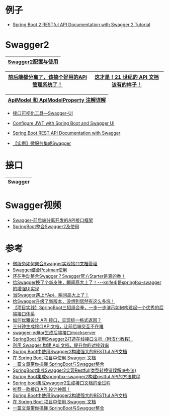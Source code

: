 
# 例子
  * [Spring Boot 2 RESTful API Documentation with Swagger 2 Tutorial](https://www.javaguides.net/2018/10/spring-boot-2-restful-api-documentation-with-swagger2-tutorial.html)

# Swagger2

[Swagger2配置与使用](https://www.cnblogs.com/Courage129/p/14079026.html)|
---|

[前后端都分离了，该搞个好用的API管理系统了！](https://mp.weixin.qq.com/s/Ahs6fnIfFVVPOn3NZpIsNA)|[这才是！21 世纪的 API 文档该有的样子！](https://mp.weixin.qq.com/s/PRN-uY90epTXvhUIK1DE4g)|
---|---|

[ApiModel 和 ApiModelProperty 注解详解](https://m.imooc.com/wiki/swaggerlesson-apimodelproperty#:~:text=ApiModel%20%E6%B3%A8%E8%A7%A3%E6%98%AF%E4%BD%9C%E7%94%A8%E5%9C%A8,%E5%92%8C%40ApiModelProperty%20%E6%B3%A8%E8%A7%A3%E9%85%8D%E5%90%88%E4%BD%BF%E7%94%A8%E3%80%82&text=ApiModel%20%E5%92%8CApiModelProperty%20%E4%B8%A4%E4%B8%AA,%E6%B7%BB%E5%8A%A0%E9%A2%9D%E5%A4%96%E7%9A%84%E6%8F%8F%E8%BF%B0%E4%BF%A1%E6%81%AF%E3%80%82)|
---|

* [接口可视化工具—Swagger-UI](https://weread.qq.com/web/reader/69532da0717d3026695636ekd8232f00235d82c8d161fb2)
* [Configure JWT with Spring Boot and Swagger UI](https://www.javaguides.net/2021/06/configure-jwt-with-spring-boot-and-swagger.html)
* [Spring Boot REST API Documentation with Swagger](https://www.javaguides.net/2021/06/spring-boot-rest-api-documentation-with-swagger.html)


* [【实例】微服务集成Swagger](https://weread.qq.com/web/reader/f6732e8071dbddd6f674178)



# 接口

Swagger|
---|


# Swagger视频

 * [Swagger-前后端分离开发的API接口框架](https://www.bilibili.com/video/av37961314/?spm_id_from=333.788.videocard.1)
 * [SpringBoot整合Swagger2及使用](https://iter01.com/594684.html)

# 参考
  * [微服务如何聚合Swagger实现接口文档管理](https://developer.51cto.com/article/701318.html)
  * [Swagger结合Postman使用](http://www.macrozheng.com/#/reference/swagger_postman)
  * [还在手动整合Swagger？Swagger官方Starter是真的香！](http://www.macrozheng.com/#/reference/swagger_starter)
  * [给Swagger换了个新皮肤，瞬间高大上了！---knife4j是springfox-swagger的增强UI实现](http://www.macrozheng.com/#/reference/knife4j_start)
  * [当Swagger遇上YApi，瞬间高大上了！](http://www.macrozheng.com/#/reference/yapi_start)
  * [给Swagger升级了新版本，没想到居然有这么多坑！](https://mp.weixin.qq.com/s/GWQRTEBRLGsL7um795ufbQ)
  * [【项目实践】SpringBoot三招组合拳，一步一步演示如何构建起一个优秀的后端接口体系](https://www.jianshu.com/p/b5b8613769db)
  * [如何优雅设计 API 接口，实现统一格式返回？](https://www.jianshu.com/p/90bac4eda34a)
  * [三分钟生成接口API文档，让前后端交互不在难](https://www.jianshu.com/p/2b07f334f4bf)
  * [swagger-editor生成后端接口mockserver](https://www.jianshu.com/p/d44e94e24fc2)
  * [SpringBoot 使用Swagger2打造在线接口文档（附汉化教程）](https://www.jianshu.com/p/7e543f0f0bd8)  
  * [利用 Swagger 构建 Api 文档，提升你的对接效率](https://juejin.im/post/5d4000b7f265da03e3695bc9)
  * [Spring Boot中使用Swagger2构建强大的RESTful API文档](http://blog.didispace.com/springbootswagger2/)
  * [在 Spring Boot 项目中使用 Swagger 文档](https://www.ibm.com/developerworks/cn/java/j-using-swagger-in-a-spring-boot-project/index.html)
  * [一篇文章带你搞懂 SpringBoot与Swagger整合](https://blog.csdn.net/itguangit/article/details/78978296)
  * [SpringBoot集成Swagger2实现Restful(类型转换错误解决办法)](https://www.jb51.net/article/117925.htm)
  * [Spring Boot集成springfox-swagger2构建restful API的方法教程](https://www.jb51.net/article/116092.htm)
  * [Spring boot集成swagger2生成接口文档的全过程](https://www.jb51.net/article/169898.htm)
  * [推荐一款接口 API 设计神器！](https://mp.weixin.qq.com/s/KcX68KZPR7KOfwSCImbUIg)
  * [Spring Boot中使用Swagger2构建强大的RESTful API文档](http://blog.didispace.com/springbootswagger2/)
  * [在 Spring Boot 项目中使用 Swagger 文档](https://www.ibm.com/developerworks/cn/java/j-using-swagger-in-a-spring-boot-project/index.html)
  * [一篇文章带你搞懂 SpringBoot与Swagger整合](https://blog.csdn.net/itguangit/article/details/78978296)
